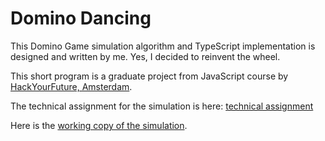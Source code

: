 # Domino Dancing

This Domino Game simulation algorithm and TypeScript implementation is designed and written by me. Yes, I decided to reinvent the wheel.

This short program is a graduate project from JavaScript course by [HackYourFuture, Amsterdam](https://www.hackyourfuture.net/).

The technical assignment for the simulation is here: [technical assignment](https://github.com/HackYourFuture/post-grad-ed/blob/master/technical-assignments/w1-w2/JS-DominoGame.pdf)

Here is the [working copy of the simulation](https://shenshin.github.io/domino-dancing/).
